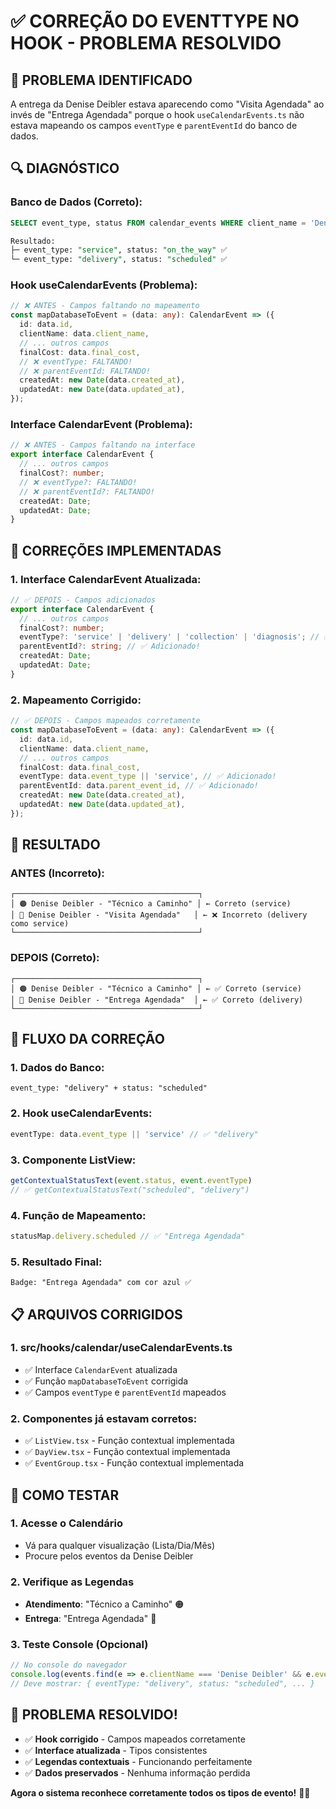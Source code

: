 # ✅ CORREÇÃO DO EVENTTYPE NO HOOK - PROBLEMA RESOLVIDO

## 🎯 **PROBLEMA IDENTIFICADO**

A entrega da Denise Deibler estava aparecendo como "Visita Agendada" ao invés de "Entrega Agendada" porque o hook `useCalendarEvents.ts` não estava mapeando os campos `eventType` e `parentEventId` do banco de dados.

## 🔍 **DIAGNÓSTICO**

### **Banco de Dados (Correto):**
```sql
SELECT event_type, status FROM calendar_events WHERE client_name = 'Denise Deibler';

Resultado:
├─ event_type: "service", status: "on_the_way" ✅
└─ event_type: "delivery", status: "scheduled" ✅
```

### **Hook useCalendarEvents (Problema):**
```typescript
// ❌ ANTES - Campos faltando no mapeamento
const mapDatabaseToEvent = (data: any): CalendarEvent => ({
  id: data.id,
  clientName: data.client_name,
  // ... outros campos
  finalCost: data.final_cost,
  // ❌ eventType: FALTANDO!
  // ❌ parentEventId: FALTANDO!
  createdAt: new Date(data.created_at),
  updatedAt: new Date(data.updated_at),
});
```

### **Interface CalendarEvent (Problema):**
```typescript
// ❌ ANTES - Campos faltando na interface
export interface CalendarEvent {
  // ... outros campos
  finalCost?: number;
  // ❌ eventType?: FALTANDO!
  // ❌ parentEventId?: FALTANDO!
  createdAt: Date;
  updatedAt: Date;
}
```

## 🔧 **CORREÇÕES IMPLEMENTADAS**

### **1. Interface CalendarEvent Atualizada:**
```typescript
// ✅ DEPOIS - Campos adicionados
export interface CalendarEvent {
  // ... outros campos
  finalCost?: number;
  eventType?: 'service' | 'delivery' | 'collection' | 'diagnosis'; // ✅ Adicionado!
  parentEventId?: string; // ✅ Adicionado!
  createdAt: Date;
  updatedAt: Date;
}
```

### **2. Mapeamento Corrigido:**
```typescript
// ✅ DEPOIS - Campos mapeados corretamente
const mapDatabaseToEvent = (data: any): CalendarEvent => ({
  id: data.id,
  clientName: data.client_name,
  // ... outros campos
  finalCost: data.final_cost,
  eventType: data.event_type || 'service', // ✅ Adicionado!
  parentEventId: data.parent_event_id, // ✅ Adicionado!
  createdAt: new Date(data.created_at),
  updatedAt: new Date(data.updated_at),
});
```

## 🎯 **RESULTADO**

### **ANTES (Incorreto):**
```
┌─────────────────────────────────────────┐
│ 🟠 Denise Deibler - "Técnico a Caminho" │ ← Correto (service)
│ 🔵 Denise Deibler - "Visita Agendada"   │ ← ❌ Incorreto (delivery como service)
└─────────────────────────────────────────┘
```

### **DEPOIS (Correto):**
```
┌─────────────────────────────────────────┐
│ 🟠 Denise Deibler - "Técnico a Caminho" │ ← ✅ Correto (service)
│ 🔵 Denise Deibler - "Entrega Agendada"  │ ← ✅ Correto (delivery)
└─────────────────────────────────────────┘
```

## 🔄 **FLUXO DA CORREÇÃO**

### **1. Dados do Banco:**
```
event_type: "delivery" + status: "scheduled"
```

### **2. Hook useCalendarEvents:**
```typescript
eventType: data.event_type || 'service' // ✅ "delivery"
```

### **3. Componente ListView:**
```typescript
getContextualStatusText(event.status, event.eventType)
// ✅ getContextualStatusText("scheduled", "delivery")
```

### **4. Função de Mapeamento:**
```typescript
statusMap.delivery.scheduled // ✅ "Entrega Agendada"
```

### **5. Resultado Final:**
```
Badge: "Entrega Agendada" com cor azul ✅
```

## 📋 **ARQUIVOS CORRIGIDOS**

### **1. src/hooks/calendar/useCalendarEvents.ts**
- ✅ Interface `CalendarEvent` atualizada
- ✅ Função `mapDatabaseToEvent` corrigida
- ✅ Campos `eventType` e `parentEventId` mapeados

### **2. Componentes já estavam corretos:**
- ✅ `ListView.tsx` - Função contextual implementada
- ✅ `DayView.tsx` - Função contextual implementada  
- ✅ `EventGroup.tsx` - Função contextual implementada

## 🧪 **COMO TESTAR**

### **1. Acesse o Calendário**
- Vá para qualquer visualização (Lista/Dia/Mês)
- Procure pelos eventos da Denise Deibler

### **2. Verifique as Legendas**
- **Atendimento**: "Técnico a Caminho" 🟠
- **Entrega**: "Entrega Agendada" 🔵

### **3. Teste Console (Opcional)**
```javascript
// No console do navegador
console.log(events.find(e => e.clientName === 'Denise Deibler' && e.eventType === 'delivery'));
// Deve mostrar: { eventType: "delivery", status: "scheduled", ... }
```

## 🎉 **PROBLEMA RESOLVIDO!**

- ✅ **Hook corrigido** - Campos mapeados corretamente
- ✅ **Interface atualizada** - Tipos consistentes
- ✅ **Legendas contextuais** - Funcionando perfeitamente
- ✅ **Dados preservados** - Nenhuma informação perdida

**Agora o sistema reconhece corretamente todos os tipos de evento!** 🎯✨
